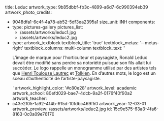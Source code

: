 title: Leduc
artwork_type: 9b85dbbf-fb3c-4899-a6d7-6c990394eb39
artwork_photo_credits:
  - 9048dfa1-6c4f-4a78-ab52-5df3ea2395a1
size_unit: INH
components:
  -
    type: pictures-gallery
    pictures_list:
      - /assets/artworks/leduc1.jpg
      - /assets/artworks/leduc2.jpg
  -
    type: artwork_textblock
    textblock_title: 'true'
    textblock_metas: '--metas-right'
    textblock_columns: multi-column
    textblock_text: '<p>L’image de marque pour l’horticulteur et paysagiste, Ronald Leduc devait être modifié sans perdre sa notoriété puisque son fils allait lui succéder. Le logo rappelle un monogramme utilisé par des artistes tels que <a href="https://fr.wikipedia.org/wiki/Henri_de_Toulouse-Lautrec" target="_blank">Henri Toulouse Lautrec</a> et <a href="https://fr.wikipedia.org/wiki/J._R._R._Tolkien" target="_blank">Tolkien</a>. En d’autres mots, le logo est un sceau d’authenticité de l’artiste-paysagiste.</p>'
artwork_highlight_color: '#c80e28'
artwork_level: academic
artwork_school: 80efd029-bae7-4dcb-9a2f-0176f40f90a2
artwork_teacher:
  - c43e2f05-1a92-414b-915d-10fdbc469f50
artwork_year: 12-03-01
artwork_preview: /assets/artworks/leduc2.jpg
id: 15c9e575-63a3-4fa6-8163-0c0a09e76170
